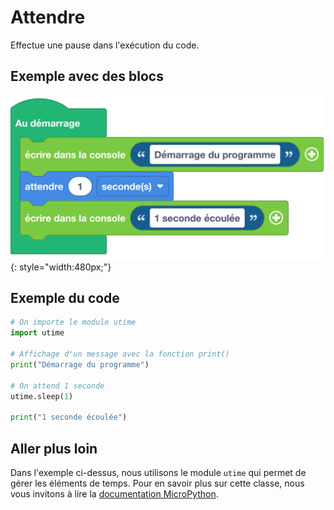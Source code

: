 # Attendre
Effectue une pause dans l'exécution du code.

## Exemple avec des blocs
![Bloc attendre](attendre.png){: style="width:480px;"}

## Exemple du code

```python
# On importe le module utime
import utime

# Affichage d'un message avec la fonction print()
print("Démarrage du programme")

# On attend 1 seconde
utime.sleep(1)

print("1 seconde écoulée")
```

## Aller plus loin
Dans l'exemple ci-dessus, nous utilisons le module `utime` qui permet de gérer les éléments de temps. Pour en savoir plus sur cette classe, nous vous invitons à lire la [documentation MicroPython](https://www.micropython.fr/reference/04.standards/utime/00.module_time/).